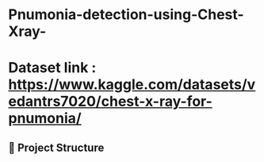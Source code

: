 # Pnumonia-detection-using-Chest-Xray-
# Dataset link : https://www.kaggle.com/datasets/vedantrs7020/chest-x-ray-for-pnumonia/
## 📂 Project Structure

